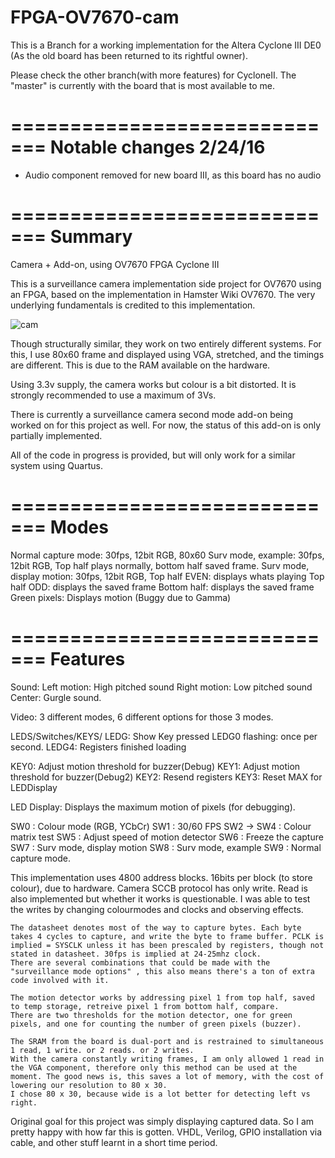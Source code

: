 # FPGA-OV7670-cam

This is a Branch for a working implementation for the Altera Cyclone III DE0 (As the old board has been returned to its rightful owner).

Please check the other branch(with more features) for CycloneII. The "master" is currently with the board that is most available to me.

=============================
Notable changes 2/24/16
=============================
- Audio component removed for new board III, as this board has no audio


=============================
Summary
=============================

Camera + Add-on, using OV7670 FPGA Cyclone III

This is a surveillance camera implementation side project for OV7670 using an FPGA, based on the implementation in Hamster Wiki OV7670. The very underlying fundamentals is credited to this implementation.  

![cam](/../screenshot/scrn/cam.jpg?raw=true "cam")

Though structurally similar, they work on two entirely different systems. For this, I use 80x60 frame and displayed using VGA, stretched, and the timings are different. This is due to the RAM available on the hardware. 

Using 3.3v supply, the camera works but colour is a bit distorted. It is strongly recommended to use a maximum of 3Vs.

There is currently a surveillance camera second mode add-on being worked on for this project as well. For now, the status of this add-on is only partially implemented. 


All of the code in progress is provided, but will only work for a similar system using Quartus.

=============================
Modes
=============================

Normal capture mode:
	30fps, 12bit RGB, 80x60
Surv mode, example:
	30fps, 12bit RGB, Top half plays normally, bottom half saved frame.
Surv mode, display motion:
	30fps, 12bit RGB, 
	Top half EVEN: displays whats playing
	Top half ODD: displays the saved frame
	Bottom half: displays the saved frame
	Green pixels: Displays motion (Buggy due to Gamma)
	
=============================
Features
=============================
Sound:
 Left motion: High pitched sound
 Right motion: Low pitched sound
 Center: Gurgle sound.

Video:
 3 different modes, 6 different options for those 3 modes.

LEDS/Switches/KEYS/
 LEDG<OddNumbers>: Show Key pressed
 LEDG0 flashing: once per second.
 LEDG4: Registers finished loading 

 KEY0: Adjust motion threshold for buzzer(Debug)
 KEY1: Adjust motion threshold for buzzer(Debug2)
 KEY2: Resend registers
 KEY3: Reset MAX for LEDDisplay

 LED Display:  Displays the maximum motion of pixels (for debugging).
 
 SW0 : Colour mode (RGB, YCbCr)
 SW1 : 30/60 FPS
 SW2 -> SW4 : Colour matrix test
 SW5 : Adjust speed of motion detector
 SW6 : Freeze the capture
 SW7 : Surv mode, display motion
 SW8 : Surv mode, example
 SW9 : Normal capture mode.
 
 
 This implementation uses 4800 address blocks. 16bits per block (to store colour), due to hardware.
	Camera SCCB protocol has only write. Read is also implemented but whether it works is questionable. I was able to test the writes by changing colourmodes and clocks and observing effects.
	
	The datasheet denotes most of the way to capture bytes. Each byte takes 4 cycles to capture, and write the byte to frame buffer. PCLK is implied = SYSCLK unless it has been prescaled by registers, though not stated in datasheet. 30fps is implied at 24-25mhz clock.
	There are several combinations that could be made with the "surveillance mode options" , this also means there's a ton of extra code involved with it.
	
	The motion detector works by addressing pixel 1 from top half, saved to temp storage, retreive pixel 1 from bottom half, compare.
	There are two thresholds for the motion detector, one for green pixels, and one for counting the number of green pixels (buzzer).
		
	The SRAM from the board is dual-port and is restrained to simultaneous 1 read, 1 write. or 2 reads. or 2 writes.
	With the camera constantly writing frames, I am only allowed 1 read in the VGA component, therefore only this method can be used at the moment. The good news is, this saves a lot of memory, with the cost of lowering our resolution to 80 x 30.
	I chose 80 x 30, because wide is a lot better for detecting left vs right.
	
Original goal for this project was simply displaying captured data. So I am pretty happy with how far this is gotten. VHDL, Verilog, GPIO installation via cable, and other stuff learnt in a short time period.